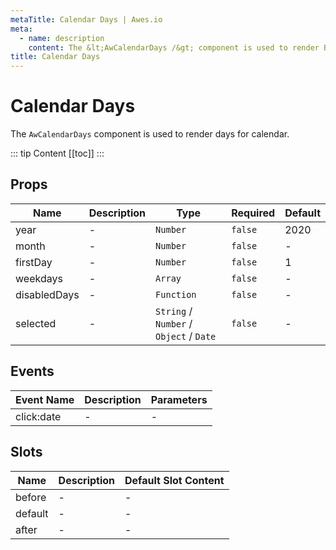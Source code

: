 ```yaml
---
metaTitle: Calendar Days | Awes.io
meta:
  - name: description
    content: The &lt;AwCalendarDays /&gt; component is used to render Button - UI Vue component for Awes.io.
title: Calendar Days
---
```

# Calendar Days

The `AwCalendarDays` component is used to render days for calendar.

::: tip Content
[[toc]]
:::

## Props

<!-- @vuese:AwCalendarDays:props:start -->
|Name|Description|Type|Required|Default|
|---|---|---|---|---|
|year|-|`Number`|`false`|2020|
|month|-|`Number`|`false`|-|
|firstDay|-|`Number`|`false`|1|
|weekdays|-|`Array`|`false`|-|
|disabledDays|-|`Function`|`false`|-|
|selected|-|`String` /  `Number` /  `Object` /  `Date`|`false`|-|

<!-- @vuese:AwCalendarDays:props:end -->


## Events

<!-- @vuese:AwCalendarDays:events:start -->
|Event Name|Description|Parameters|
|---|---|---|
|click:date|-|-|

<!-- @vuese:AwCalendarDays:events:end -->


## Slots

<!-- @vuese:AwCalendarDays:slots:start -->
|Name|Description|Default Slot Content|
|---|---|---|
|before|-|-|
|default|-|-|
|after|-|-|

<!-- @vuese:AwCalendarDays:slots:end -->



